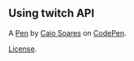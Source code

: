 Using twitch API
----------------


A [Pen](https://codepen.io/caiodib/pen/qjoJRB) by [Caio Soares](https://codepen.io/caiodib) on [CodePen](https://codepen.io).

[License](https://codepen.io/caiodib/pen/qjoJRB/license).